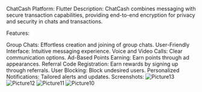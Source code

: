 ChatCash
Platform: Flutter
Description:
ChatCash combines messaging with secure transaction capabilities, providing end-to-end encryption for privacy and security in chats and transactions.

Features:

Group Chats: Effortless creation and joining of group chats.
User-Friendly Interface: Intuitive messaging experience.
Voice and Video Calls: Clear communication options.
Ad-Based Points Earning: Earn points through ad appearances.
Referral Code Registration: Earn rewards by signing up through referrals.
User Blocking: Block undesired users.
Personalized Notifications: Tailored alerts and updates.
Screenshots:
![Picture13](https://github.com/user-attachments/assets/fae78554-647f-4390-8f80-083853a47189)
![Picture12](https://github.com/user-attachments/assets/1f894dcb-2871-42e0-845c-481e18cd46c1)
![Picture11](https://github.com/user-attachments/assets/c56946a3-6d14-4a27-a811-95fe5fcc5bb3)
![Picture10](https://github.com/user-attachments/assets/caa55697-afd8-47ec-a47f-07e7887dac65)
